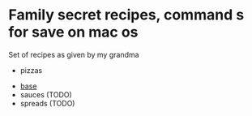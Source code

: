 # Family secret recipes, command s for save on mac os

Set of recipes as given by my grandma

* pizzas
- [base](./pizzas/base.md)
- sauces (TODO)
- spreads (TODO)